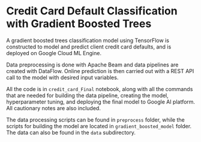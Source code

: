 # Credit Card Default Classification with Gradient Boosted Trees

A gradient boosted trees classification model using TensorFlow is constructed to model and predict client credit card defaults, and is deployed on Google Cloud ML Engine. 

Data preprocessing is done with Apache Beam and data pipelines are created with DataFlow. Online prediction is then carried out with a REST API call to the model with desired input variables.

All the code is in `credit_card_Final` notebook, along with all the commands that are needed for building the data pipeline, creating the model, hyperparameter tuning, and deploying the final model to Google AI platform. All cautionary notes are also included. 

The data processing scripts can be found in `preprocess` folder, while the scripts for building the model are located in `gradient_boosted_model` folder. The data can also be found in the `data` subdirectory.
